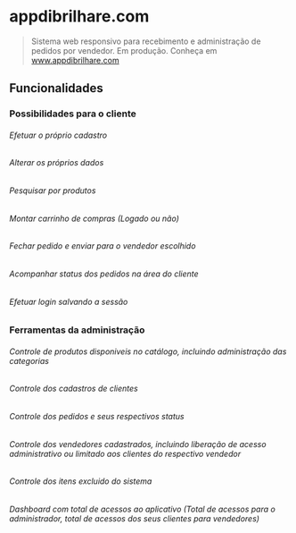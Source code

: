 # appdibrilhare.com

> Sistema web responsivo para recebimento e administração de pedidos por vendedor. Em produção.
> Conheça em www.appdibrilhare.com

## Funcionalidades

### Possibilidades para o cliente
  
###### Efetuar o próprio cadastro
###### Alterar os próprios dados
###### Pesquisar por produtos
###### Montar carrinho de compras (Logado ou não)
###### Fechar pedido e enviar para o vendedor escolhido
###### Acompanhar status dos pedidos na área do cliente
###### Efetuar login salvando a sessão

  
### Ferramentas da administração

###### Controle de produtos disponiveis no catálogo, incluindo administração das categorias
###### Controle dos cadastros de clientes
###### Controle dos pedidos e seus respectivos status
###### Controle dos vendedores cadastrados, incluindo liberação de acesso administrativo ou limitado aos clientes do respectivo vendedor
###### Controle dos itens excluido do sistema
###### Dashboard com total de acessos ao aplicativo (Total de acessos para o administrador, total de acessos dos seus clientes para vendedores)
